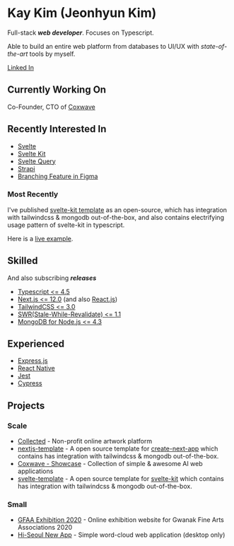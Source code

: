 # Kay Kim (Jeonhyun Kim)

Full-stack **_web developer_**. Focuses on Typescript.

Able to build an entire web platform from databases to UI/UX with _state-of-the-art_ tools by myself.

[Linked In](https://www.linkedin.com/in/jeonghyunkay)

## Currently Working On

Co-Founder, CTO of [Coxwave](https://www.coxwave.com/)

## Recently Interested In

- [Svelte](https://github.com/sveltejs/svelte)
- [Svelte Kit](https://github.com/sveltejs/kit)
- [Svelte Query](https://github.com/SvelteStack/svelte-query)
- [Strapi](https://github.com/strapi/strapi)
- [Branching Feature in Figma](https://www.figma.com/best-practices/branching-in-figma/)

### Most Recently

I've published [svelte-kit template](https://github.com/coxwave/svelte-template) as an open-source, which has integration with tailwindcss & mongodb out-of-the-box, and also contains electrifying usage pattern of svelte-kit in typescript.

Here is a [live example](https://coxwave-svelte-template.vercel.app/).

## Skilled

And also subscribing **_releases_**

- [Typescript <= 4.5](https://github.com/microsoft/TypeScript)
- [Next.js <= 12.0](https://github.com/vercel/next.js) (and also [React.js](https://github.com/facebook/react))
- [TailwindCSS <= 3.0](https://github.com/tailwindlabs/tailwindcss)
- [SWR(Stale-While-Revalidate) <= 1.1](https://github.com/vercel/swr)
- [MongoDB for Node.js <= 4.3](https://github.com/mongodb/node-mongodb-native)

## Experienced

- [Express.js](https://github.com/expressjs/expressjs.com)
- [React Native](https://github.com/facebook/react-native)
- [Jest](https://github.com/facebook/jest)
- [Cypress](https://github.com/cypress-io/cypress)

## Projects

### Scale

- [Collected](https://collected.ondp.app) - Non-profit online artwork platform
- [nextjs-template](https://github.com/coxwave/nextjs-template) - A open source template for [create-next-app](https://nextjs.org/docs/api-reference/create-next-app) which contains has integration with tailwindcss & mongodb out-of-the-box.
- [Coxwave - Showcase](https://showcase.coxwave.com) - Collection of simple & awesome AI web applications
- [svelte-template](https://github.com/coxwave/svelte-template) - A open source template for [svelte-kit](https://github.com/sveltejs/kit) which contains has integration with tailwindcss & mongodb out-of-the-box.

### Small

- [GFAA Exhibition 2020](https://gfaa.ondisplay.co.kr) - Online exhibition website for Gwanak Fine Arts Associations 2020
- [Hi-Seoul New App](https://app.hiseoul.org) - Simple word-cloud web application (desktop only)
